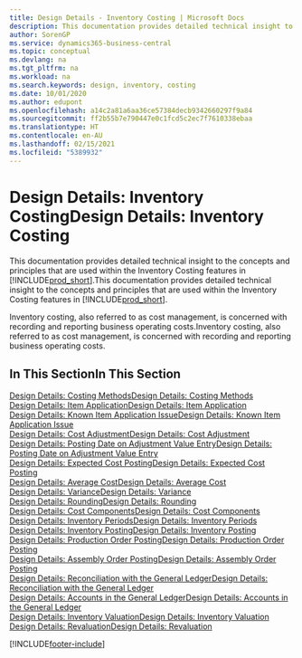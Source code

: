 ```yaml
---
title: Design Details - Inventory Costing | Microsoft Docs
description: This documentation provides detailed technical insight to the concepts and principles that are used within the Inventory Costing features in Business Central.
author: SorenGP
ms.service: dynamics365-business-central
ms.topic: conceptual
ms.devlang: na
ms.tgt_pltfrm: na
ms.workload: na
ms.search.keywords: design, inventory, costing
ms.date: 10/01/2020
ms.author: edupont
ms.openlocfilehash: a14c2a81a6aa36ce57384decb9342660297f9a84
ms.sourcegitcommit: ff2b55b7e790447e0c1fcd5c2ec7f7610338ebaa
ms.translationtype: HT
ms.contentlocale: en-AU
ms.lasthandoff: 02/15/2021
ms.locfileid: "5389932"
---
```

# <a name="design-details-inventory-costing"></a><span data-ttu-id="6b39e-103">Design Details: Inventory Costing</span><span class="sxs-lookup"><span data-stu-id="6b39e-103">Design Details: Inventory Costing</span></span>
<span data-ttu-id="6b39e-104">This documentation provides detailed technical insight to the concepts and principles that are used within the Inventory Costing features in [!INCLUDE[prod_short](includes/prod_short.md)].</span><span class="sxs-lookup"><span data-stu-id="6b39e-104">This documentation provides detailed technical insight to the concepts and principles that are used within the Inventory Costing features in [!INCLUDE[prod_short](includes/prod_short.md)].</span></span>  

<span data-ttu-id="6b39e-105">Inventory costing, also referred to as cost management, is concerned with recording and reporting business operating costs.</span><span class="sxs-lookup"><span data-stu-id="6b39e-105">Inventory costing, also referred to as cost management, is concerned with recording and reporting business operating costs.</span></span>  

## <a name="in-this-section"></a><span data-ttu-id="6b39e-106">In This Section</span><span class="sxs-lookup"><span data-stu-id="6b39e-106">In This Section</span></span>  
[<span data-ttu-id="6b39e-107">Design Details: Costing Methods</span><span class="sxs-lookup"><span data-stu-id="6b39e-107">Design Details: Costing Methods</span></span>](design-details-costing-methods.md)  
[<span data-ttu-id="6b39e-108">Design Details: Item Application</span><span class="sxs-lookup"><span data-stu-id="6b39e-108">Design Details: Item Application</span></span>](design-details-item-application.md)  
[<span data-ttu-id="6b39e-109">Design Details: Known Item Application Issue</span><span class="sxs-lookup"><span data-stu-id="6b39e-109">Design Details: Known Item Application Issue</span></span>](design-details-inventory-zero-level-open-item-ledger-entries.md)  
[<span data-ttu-id="6b39e-110">Design Details: Cost Adjustment</span><span class="sxs-lookup"><span data-stu-id="6b39e-110">Design Details: Cost Adjustment</span></span>](design-details-cost-adjustment.md)  
[<span data-ttu-id="6b39e-111">Design Details: Posting Date on Adjustment Value Entry</span><span class="sxs-lookup"><span data-stu-id="6b39e-111">Design Details: Posting Date on Adjustment Value Entry</span></span>](design-details-inventory-adjustment-value-entry-posting-date.md)  
[<span data-ttu-id="6b39e-112">Design Details: Expected Cost Posting</span><span class="sxs-lookup"><span data-stu-id="6b39e-112">Design Details: Expected Cost Posting</span></span>](design-details-expected-cost-posting.md)  
[<span data-ttu-id="6b39e-113">Design Details: Average Cost</span><span class="sxs-lookup"><span data-stu-id="6b39e-113">Design Details: Average Cost</span></span>](design-details-average-cost.md)  
[<span data-ttu-id="6b39e-114">Design Details: Variance</span><span class="sxs-lookup"><span data-stu-id="6b39e-114">Design Details: Variance</span></span>](design-details-variance.md)  
[<span data-ttu-id="6b39e-115">Design Details: Rounding</span><span class="sxs-lookup"><span data-stu-id="6b39e-115">Design Details: Rounding</span></span>](design-details-rounding.md)  
[<span data-ttu-id="6b39e-116">Design Details: Cost Components</span><span class="sxs-lookup"><span data-stu-id="6b39e-116">Design Details: Cost Components</span></span>](design-details-cost-components.md)  
[<span data-ttu-id="6b39e-117">Design Details: Inventory Periods</span><span class="sxs-lookup"><span data-stu-id="6b39e-117">Design Details: Inventory Periods</span></span>](design-details-inventory-periods.md)  
[<span data-ttu-id="6b39e-118">Design Details: Inventory Posting</span><span class="sxs-lookup"><span data-stu-id="6b39e-118">Design Details: Inventory Posting</span></span>](design-details-inventory-posting.md)  
[<span data-ttu-id="6b39e-119">Design Details: Production Order Posting</span><span class="sxs-lookup"><span data-stu-id="6b39e-119">Design Details: Production Order Posting</span></span>](design-details-production-order-posting.md)  
[<span data-ttu-id="6b39e-120">Design Details: Assembly Order Posting</span><span class="sxs-lookup"><span data-stu-id="6b39e-120">Design Details: Assembly Order Posting</span></span>](design-details-assembly-order-posting.md)  
[<span data-ttu-id="6b39e-121">Design Details: Reconciliation with the General Ledger</span><span class="sxs-lookup"><span data-stu-id="6b39e-121">Design Details: Reconciliation with the General Ledger</span></span>](design-details-reconciliation-with-the-general-ledger.md)  
[<span data-ttu-id="6b39e-122">Design Details: Accounts in the General Ledger</span><span class="sxs-lookup"><span data-stu-id="6b39e-122">Design Details: Accounts in the General Ledger</span></span>](design-details-accounts-in-the-general-ledger.md)  
[<span data-ttu-id="6b39e-123">Design Details: Inventory Valuation</span><span class="sxs-lookup"><span data-stu-id="6b39e-123">Design Details: Inventory Valuation</span></span>](design-details-inventory-valuation.md)  
[<span data-ttu-id="6b39e-124">Design Details: Revaluation</span><span class="sxs-lookup"><span data-stu-id="6b39e-124">Design Details: Revaluation</span></span>](design-details-revaluation.md)


[!INCLUDE[footer-include](includes/footer-banner.md)]